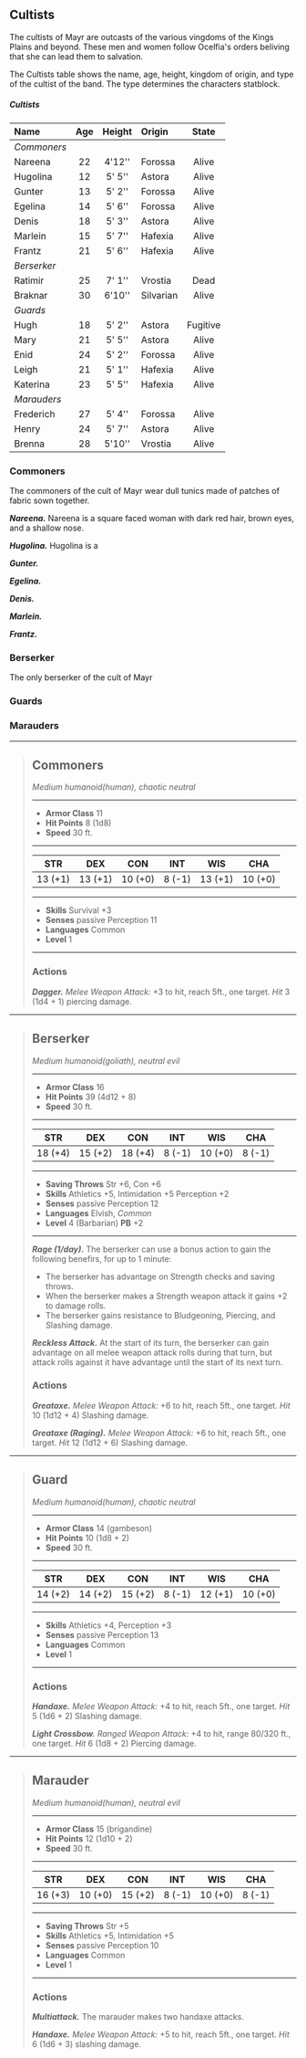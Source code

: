 ## Cultists
The cultists of Mayr are outcasts of the various vingdoms of the Kings Plains and beyond. These men and women follow Ocelfia's orders beliving that she can lead them to salvation.

The Cultists table shows the name, age, height, kingdom of origin, and type of the cultist of the band. The type determines the characters statblock.

<div class='classTable'>

##### Cultists
| Name      | Age | Height | Origin    | State    |
|:----------|:---:|:------:|:----------|:--------:|
|*Commoners*|     |        |           |          |
| Nareena   |  22 | 4'12'' | Forossa   | Alive    |
| Hugolina  |  12 | 5' 5'' | Astora    | Alive    |
| Gunter    |  13 | 5' 2'' | Forossa   | Alive    |
| Egelina   |  14 | 5' 6'' | Forossa   | Alive    |
| Denis     |  18 | 5' 3'' | Astora    | Alive    |
| Marlein   |  15 | 5' 7'' | Hafexia   | Alive    |
| Frantz    |  21 | 5' 6'' | Hafexia   | Alive    |
|*Berserker*|     |        |           |          |
| Ratimir   |  25 | 7' 1'' | Vrostia   | Dead     |
| Braknar   |  30 | 6'10'' | Silvarian | Alive    |
|*Guards*   |     |        |           |          |
| Hugh      |  18 | 5' 2'' | Astora    | Fugitive |
| Mary      |  21 | 5' 5'' | Astora    | Alive    |
| Enid      |  24 | 5' 2'' | Forossa   | Alive    |
| Leigh     |  21 | 5' 1'' | Hafexia   | Alive    |
| Katerina  |  23 | 5' 5'' | Hafexia   | Alive    |
|*Marauders*|     |        |           |          |
| Frederich |  27 | 5' 4'' | Forossa   | Alive    |
| Henry     |  24 | 5' 7'' | Astora    | Alive    |
| Brenna    |  28 | 5'10'' | Vrostia   | Alive    |

</div>


### Commoners
The commoners of the cult of Mayr wear dull tunics made of patches of fabric sown together.

***Nareena.***
Nareena is a square faced woman with dark red hair, brown eyes, and a shallow nose.

***Hugolina.***
Hugolina is a

***Gunter.***

***Egelina.***

***Denis.***

***Marlein.***

***Frantz.***


### Berserker
The only berserker of the cult of Mayr 

### Guards


### Marauders

___
> ## Commoners
>*Medium humanoid(human), chaotic neutral*
> ___
> - **Armor Class** 11
> - **Hit Points** 8 (1d8)
> - **Speed** 30 ft.
>___
>|   STR   |   DEX   |   CON   |   INT   |   WIS   |   CHA   |
>|:-------:|:-------:|:-------:|:-------:|:-------:|:-------:|
>| 13 (+1) | 13 (+1) | 10 (+0) |  8 (-1) | 13 (+1) | 10 (+0) |
>___
> - **Skills** Survival +3
> - **Senses** passive Perception 11
> - **Languages** Common
> - **Level** 1
> ___
>
> ### Actions
> ***Dagger.*** *Melee Weapon Attack:* +3 to hit, reach 5ft., one target. *Hit* 3 (1d4 + 1) piercing damage. 


___
> ## Berserker
>*Medium humanoid(goliath), neutral evil*
> ___
> - **Armor Class** 16
> - **Hit Points** 39 (4d12 + 8)
> - **Speed** 30 ft.
>___
>|   STR   |   DEX   |   CON   |   INT   |   WIS   |   CHA   |
>|:-------:|:-------:|:-------:|:-------:|:-------:|:-------:|
>| 18 (+4) | 15 (+2) | 18 (+4) |  8 (-1) | 10 (+0) |  8 (-1) |
>___
> - **Saving Throws** Str +6, Con +6
> - **Skills** Athletics +5, Intimidation +5 Perception +2
> - **Senses** passive Perception 12
> - **Languages** Elvish, *Common*
> - **Level** 4 (Barbarian) **PB** +2
> ___
> ***Rage (1/day).*** 
> The berserker can use a bonus action to gain the following benefirs, for up to 1 minute:
> - The berserker has advantage on Strength checks and saving throws.
> - When the berserker makes a Strength weapon attack it gains +2 to damage rolls.
> - The berserker gains resistance to Bludgeoning, Piercing, and Slashing damage.
>
> ***Reckless Attack.***
> At the start of its turn, the berserker can gain advantage on all melee weapon attack rolls during that turn, but attack rolls against it have advantage until the start of its next turn.
>
> ### Actions
> ***Greataxe.*** *Melee Weapon Attack:* +6 to hit, reach 5ft., one target. *Hit* 10 (1d12 + 4) Slashing damage.
>
> ***Greataxe (Raging).*** *Melee Weapon Attack:* +6 to hit, reach 5ft., one target. *Hit* 12 (1d12 + 6) Slashing damage.
>


___
> ## Guard
>*Medium humanoid(human), chaotic neutral*
> ___
> - **Armor Class** 14 (gambeson)
> - **Hit Points** 10 (1d8 + 2)
> - **Speed** 30 ft.
>___
>|   STR   |   DEX   |   CON   |   INT   |   WIS   |   CHA   |
>|:-------:|:-------:|:-------:|:-------:|:-------:|:-------:|
>| 14 (+2) | 14 (+2) | 15 (+2) |  8 (-1) | 12 (+1) | 10 (+0) |
>___
> - **Skills** Athletics +4, Perception +3
> - **Senses** passive Perception 13
> - **Languages** Common
> - **Level** 1
> ___
>
> ### Actions
> ***Handaxe.*** *Melee Weapon Attack:* +4 to hit, reach 5ft., one target. *Hit* 5 (1d6 + 2) Slashing damage. 
>
> ***Light Crossbow.*** *Ranged Weapon Attack:* +4 to hit, range 80/320 ft., one target. *Hit* 6 (1d8 + 2) Piercing damage. 


___
> ## Marauder
>*Medium humanoid(human), neutral evil*
> ___
> - **Armor Class** 15 (brigandine)
> - **Hit Points** 12 (1d10 + 2)
> - **Speed** 30 ft.
>___
>|   STR   |   DEX   |   CON   |   INT   |   WIS   |   CHA   |
>|:-------:|:-------:|:-------:|:-------:|:-------:|:-------:|
>| 16 (+3) | 10 (+0) | 15 (+2) |  8 (-1) | 10 (+0) |  8 (-1) |
>___
> - **Saving Throws** Str +5
> - **Skills** Athletics +5, Intimidation +5
> - **Senses** passive Perception 10
> - **Languages** Common
> - **Level** 1
> ___
>
> ### Actions
> ***Multiattack.*** The marauder makes two handaxe attacks.
>
> ***Handaxe.*** *Melee Weapon Attack:* +5 to hit, reach 5ft., one target. *Hit* 6 (1d6 + 3) slashing damage. 
>